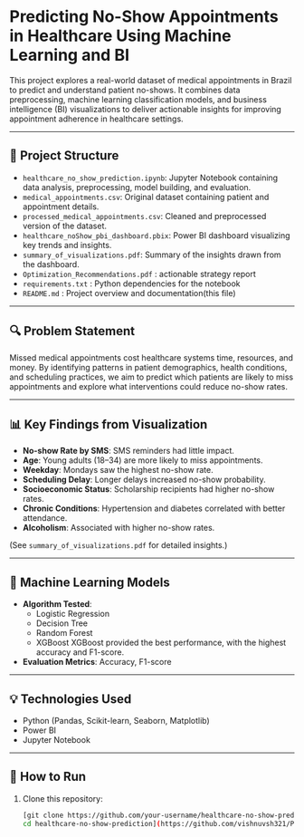 # Predicting No-Show Appointments in Healthcare Using Machine Learning and BI

This project explores a real-world dataset of medical appointments in Brazil to predict and understand patient no-shows. It combines data preprocessing, machine learning classification models, and business intelligence (BI) visualizations to deliver actionable insights for improving appointment adherence in healthcare settings.

---

## 📁 Project Structure

- `healthcare_no_show_prediction.ipynb`: Jupyter Notebook containing data analysis, preprocessing, model building, and evaluation.
- `medical_appointments.csv`: Original dataset containing patient and appointment details.
- `processed_medical_appointments.csv`: Cleaned and preprocessed version of the dataset.
- `healthcare_noShow_pbi_dashboard.pbix`: Power BI dashboard visualizing key trends and insights.
- `summary_of_visualizations.pdf`: Summary of the insights drawn from the dashboard.
- `Optimization_Recommendations.pdf` : actionable strategy report
- `requirements.txt` : Python dependencies for the notebook
- `README.md` : Project overview and documentation(this file)

---

## 🔍 Problem Statement

Missed medical appointments cost healthcare systems time, resources, and money. By identifying patterns in patient demographics, health conditions, and scheduling practices, we aim to predict which patients are likely to miss appointments and explore what interventions could reduce no-show rates.

---

## 📊 Key Findings from Visualization

- **No-show Rate by SMS**: SMS reminders had little impact.
- **Age**: Young adults (18–34) are more likely to miss appointments.
- **Weekday**: Mondays saw the highest no-show rate.
- **Scheduling Delay**: Longer delays increased no-show probability.
- **Socioeconomic Status**: Scholarship recipients had higher no-show rates.
- **Chronic Conditions**: Hypertension and diabetes correlated with better attendance.
- **Alcoholism**: Associated with higher no-show rates.

(See `summary_of_visualizations.pdf` for detailed insights.)

---

## 🤖 Machine Learning Models

- **Algorithm Tested**:
  - Logistic Regression 
  - Decision Tree 
  - Random Forest 
  - XGBoost 
XGBoost provided the best performance, with the highest accuracy and F1-score. 
- **Evaluation Metrics**: Accuracy, F1-score

---

## 💡 Technologies Used

- Python (Pandas, Scikit-learn, Seaborn, Matplotlib)
- Power BI
- Jupyter Notebook

---

## 🚀 How to Run

1. Clone this repository:
   ```bash
   [git clone https://github.com/your-username/healthcare-no-show-prediction.git
   cd healthcare-no-show-prediction](https://github.com/vishnuvsh321/Predicting-No-Show-Appointments-in-Healthcare-Using-Machine-Learning-and-BI/tree/main)

